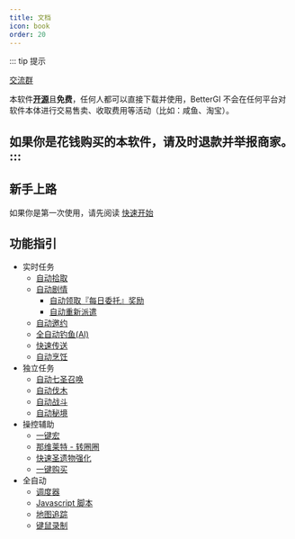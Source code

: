 ```yaml
---
title: 文档
icon: book
order: 20
---
```

::: tip 提示

[交流群](https://bgi.huiyadan.com/community.html) 

本软件[**开源**](https://github.com/babalae/better-genshin-impact)且**免费**，任何人都可以直接下载并使用，BetterGI 不会在任何平台对软件本体进行交易售卖、收取费用等活动（比如：咸鱼、淘宝）。

**如果你是花钱购买的本软件，请及时退款并举报商家。**
:::
---

## 新手上路

如果你是第一次使用，请先阅读 [快速开始](/quickstart.html)

## 功能指引

* 实时任务
  * [自动拾取](/feats/timer/pick.html)
  * [自动剧情](/feats/timer/skip.html)
    * [自动领取『每日委托』奖励](/feats/timer/skip.html#自动领取『每日委托』奖励)
    * [自动重新派遣](/feats/timer/skip.html#%E8%87%AA%E5%8A%A8%E9%87%8D%E6%96%B0%E6%B4%BE%E9%81%A3)
  * [自动邀约](/feats/timer/skip.html#%E8%87%AA%E5%8A%A8%E9%82%80%E7%BA%A6)
  * [全自动钓鱼(AI)](/feats/timer/fish.html)
  * [快速传送](/feats/timer/tp.html)
  * [自动烹饪](/feats/timer/cook.html)
* 独立任务
  * [自动七圣召唤](/feats/task/tcg.html)
  * [自动伐木](/feats/task/felling.html)
  * [自动战斗](/feats/task/domain.html)
  * [自动秘境](/feats/task/domain.html)
* 操控辅助
  * [一键宏](/feats/macro/onem.html)
  * [那维莱特 - 转圈圈](/feats/macro/other.html#%E9%82%A3%E7%BB%B4%E8%8E%B1%E7%89%B9-%E8%BD%AC%E5%9C%88%E5%9C%88)
  * [快速圣遗物强化](/feats/macro/other.html#%E5%9C%A3%E9%81%97%E7%89%A9%E4%B8%80%E9%94%AE%E5%BC%BA%E5%8C%96)
  * [一键购买](/feats/macro/other.html#%E4%B8%80%E9%94%AE%E8%B4%AD%E4%B9%B0)
* 全自动
  * [调度器](/feats/autos/dispatcher.html)
  * [Javascript 脚本](/feats/autos/jsscript.html)
  * [地图追踪](/feats/autos/pathing.html)
  * [键鼠录制](/feats/autos/kmscript.html)
